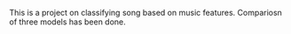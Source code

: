 This is a project on classifying song based on music features. Compariosn of three models has been done.
